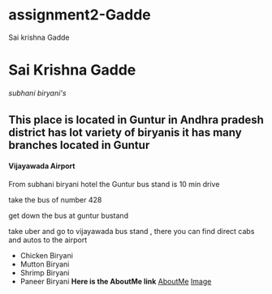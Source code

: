 # assignment2-Gadde
Sai krishna Gadde
# Sai Krishna Gadde
###### subhani biryani's
 This place is located in **Guntur** in **Andhra pradesh** district has lot variety of biryanis it has many branches located in Guntur 
 -----------
 #### Vijayawada Airport
 From subhani biryani hotel the Guntur bus stand is 10 min drive

take the bus of number 428

get down the bus at guntur bustand

take uber and go to vijayawada bus stand , there you can find direct cabs and autos to the airport

* Chicken Biryani
* Mutton Biryani
* Shrimp Biryani
* Paneer Biryani
**Here is the AboutMe link**
[AboutMe](C:\Users\s547056\Documents\GitHub\assignment2-Gadde\AboutMe.md)
[Image](C:\Users\s547056\Documents\GitHub\assignment2-Gadde\Sai.jpg)
